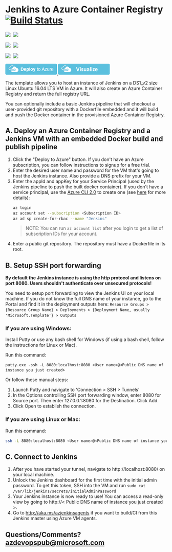 # Jenkins to Azure Container Registry [![Build Status](http://devops-ci.westcentralus.cloudapp.azure.com/job/qs/job/201-jenkins-acr/badge/icon)](http://devops-ci.westcentralus.cloudapp.azure.com/blue/organizations/jenkins/qs%2F201-jenkins-acr/activity)

<IMG SRC="https://azurequickstartsservice.blob.core.windows.net/badges/201-jenkins-acr/PublicLastTestDate.svg" />&nbsp;
<IMG SRC="https://azurequickstartsservice.blob.core.windows.net/badges/201-jenkins-acr/PublicDeployment.svg" />&nbsp;

<IMG SRC="https://azurequickstartsservice.blob.core.windows.net/badges/201-jenkins-acr/FairfaxLastTestDate.svg" />&nbsp;
<IMG SRC="https://azurequickstartsservice.blob.core.windows.net/badges/201-jenkins-acr/FairfaxDeployment.svg" />&nbsp;

<IMG SRC="https://azurequickstartsservice.blob.core.windows.net/badges/201-jenkins-acr/BestPracticeResult.svg" />&nbsp;
<IMG SRC="https://azurequickstartsservice.blob.core.windows.net/badges/201-jenkins-acr/CredScanResult.svg" />&nbsp;

<a href="https://portal.azure.com/#create/Microsoft.Template/uri/https%3A%2F%2Fraw.githubusercontent.com%2FAzure%2Fazure-quickstart-templates%2Fmaster%2F201-jenkins-acr%2Fazuredeploy.json" target="_blank">
    <img src="https://raw.githubusercontent.com/Azure/azure-quickstart-templates/master/1-CONTRIBUTION-GUIDE/images/deploytoazure.png"/>
</a>
<a href="http://armviz.io/#/?load=https%3A%2F%2Fraw.githubusercontent.com%2FAzure%2Fazure-quickstart-templates%2Fmaster%2F201-jenkins-acr%2Fazuredeploy.json" target="_blank">
    <img src="https://raw.githubusercontent.com/Azure/azure-quickstart-templates/master/1-CONTRIBUTION-GUIDE/images/visualizebutton.png"/>
</a>

The template allows you to host an instance of Jenkins on a DS1_v2 size Linux Ubuntu 16.04 LTS VM in Azure. It will also create an Azure Container Registry and return the full registry URL.

You can optionally include a basic Jenkins pipeline that will checkout a user-provided git repository with a Dockerfile embedded and it will build and push the Docker container in the provisioned Azure Container Registry.

## A. Deploy an Azure Container Registry and a Jenkins VM with an embedded Docker build and publish pipeline
1. Click the "Deploy to Azure" button. If you don't have an Azure subscription, you can follow instructions to signup for a free trial.
1. Enter the desired user name and password for the VM that's going to host the Jenkins instance. Also provide a DNS prefix for your VM.
1. Enter the appId and appKey for your Service Principal (used by the Jenkins pipeline to push the built docker container). If you don't have a service principal, use the [Azure CLI 2.0](https://docs.microsoft.com/cli/azure/install-azure-cli) to create one (see [here](https://docs.microsoft.com/cli/azure/create-an-azure-service-principal-azure-cli?toc=%2fazure%2fazure-resource-manager%2ftoc.json) for more details):
    ```bash
    az login
    az account set --subscription <Subscription ID>
    az ad sp create-for-rbac --name "Jenkins"
    ```
    > NOTE: You can run `az account list` after you login to get a list of subscription IDs for your account.
1. Enter a public git repository. The repository must have a Dockerfile in its root.

## B. Setup SSH port forwarding
**By default the Jenkins instance is using the http protocol and listens on port 8080. Users shouldn't authenticate over unsecured protocols!**

You need to setup port forwarding to view the Jenkins UI on your local machine. If you do not know the full DNS name of your instance, go to the Portal and find it in the deployment outputs here: `Resource Groups > {Resource Group Name} > Deployments > {Deployment Name, usually 'Microsoft.Template'} > Outputs`

### If you are using Windows:
Install Putty or use any bash shell for Windows (if using a bash shell, follow the instructions for Linux or Mac).

Run this command:
```
putty.exe -ssh -L 8080:localhost:8080 <User name>@<Public DNS name of instance you just created>
```

Or follow these manual steps:
1. Launch Putty and navigate to 'Connection > SSH > Tunnels'
1. In the Options controlling SSH port forwarding window, enter 8080 for Source port. Then enter 127.0.0.1:8080 for the Destination. Click Add.
1. Click Open to establish the connection.

### If you are using Linux or Mac:
Run this command:
```bash
ssh -L 8080:localhost:8080 <User name>@<Public DNS name of instance you just created>
```

## C. Connect to Jenkins

1. After you have started your tunnel, navigate to http://localhost:8080/ on your local machine.
1. Unlock the Jenkins dashboard for the first time with the initial admin password. To get this token, SSH into the VM and run `sudo cat /var/lib/jenkins/secrets/initialAdminPassword`
1. Your Jenkins instance is now ready to use! You can access a read-only view by going to http://< Public DNS name of instance you just created >.
1. Go to http://aka.ms/azjenkinsagents if you want to build/CI from this Jenkins master using Azure VM agents.

## Questions/Comments? azdevopspub@microsoft.com

